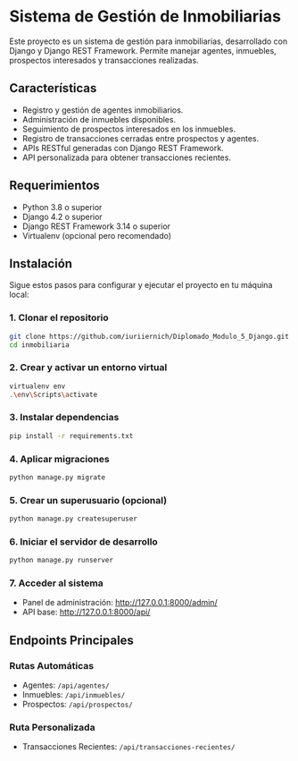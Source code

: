 # Sistema de Gestión de Inmobiliarias

Este proyecto es un sistema de gestión para inmobiliarias, desarrollado con Django y Django REST Framework. Permite manejar agentes, inmuebles, prospectos interesados y transacciones realizadas.

## Características

- Registro y gestión de agentes inmobiliarios.
- Administración de inmuebles disponibles.
- Seguimiento de prospectos interesados en los inmuebles.
- Registro de transacciones cerradas entre prospectos y agentes.
- APIs RESTful generadas con Django REST Framework.
- API personalizada para obtener transacciones recientes.

## Requerimientos

- Python 3.8 o superior
- Django 4.2 o superior
- Django REST Framework 3.14 o superior
- Virtualenv (opcional pero recomendado)

## Instalación

Sigue estos pasos para configurar y ejecutar el proyecto en tu máquina local:

### 1. Clonar el repositorio

```bash
git clone https://github.com/iuriiernich/Diplomado_Modulo_5_Django.git
cd inmobiliaria
```

### 2. Crear y activar un entorno virtual

```bash
virtualenv env
.\env\Scripts\activate
```
### 3. Instalar dependencias
```bash
pip install -r requirements.txt
```

### 4. Aplicar migraciones
```bash
python manage.py migrate
```

### 5. Crear un superusuario (opcional)
```bash
python manage.py createsuperuser
```

### 6. Iniciar el servidor de desarrollo
```bash
python manage.py runserver
```

### 7. Acceder al sistema
- Panel de administración: http://127.0.0.1:8000/admin/
- API base: http://127.0.0.1:8000/api/

## Endpoints Principales

### Rutas Automáticas
- Agentes: `/api/agentes/`
- Inmuebles: `/api/inmuebles/`
- Prospectos: `/api/prospectos/`

### Ruta Personalizada
- Transacciones Recientes: `/api/transacciones-recientes/`
